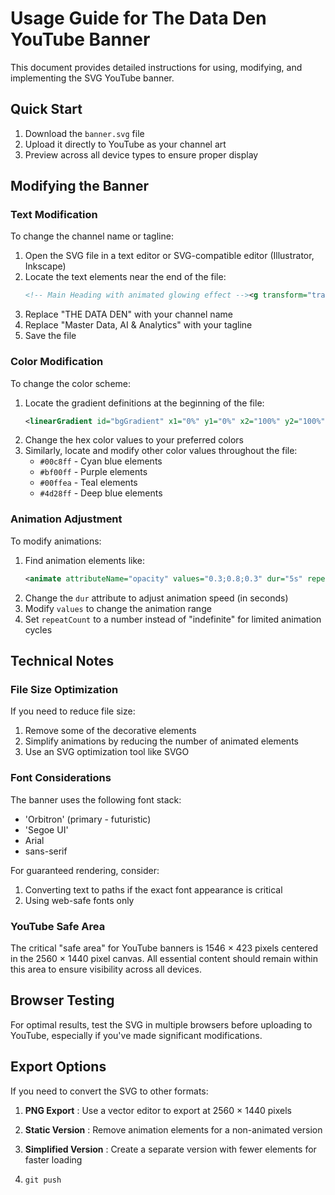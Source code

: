# Usage Guide for The Data Den YouTube Banner

This document provides detailed instructions for using, modifying, and implementing the SVG YouTube banner.

## Quick Start

1. Download the `banner.svg` file
2. Upload it directly to YouTube as your channel art
3. Preview across all device types to ensure proper display

## Modifying the Banner

### Text Modification

To change the channel name or tagline:

1. Open the SVG file in a text editor or SVG-compatible editor (Illustrator, Inkscape)
2. Locate the text elements near the end of the file:
   ```xml
   <!-- Main Heading with animated glowing effect --><g transform="translate(1280, 700)" text-anchor="middle" filter="url(#titleGlow)">  <text font-family="'Orbitron', 'Segoe UI', Arial, sans-serif" font-size="120" font-weight="bold" fill="#FFFFFF">    THE DATA DEN    <animate attributeName="opacity" values="0.9;1;0.9" dur="4s" repeatCount="indefinite" />  </text></g><!-- Tagline --><g transform="translate(1280, 800)" text-anchor="middle" filter="url(#cyanGlow)">  <text font-family="'Orbitron', 'Segoe UI', Arial, sans-serif" font-size="48" font-weight="300" fill="#FFFFFF">    Master Data, AI & Analytics    <animate attributeName="opacity" values="0.8;1;0.8" dur="5s" repeatCount="indefinite" />  </text></g>
   ```
3. Replace "THE DATA DEN" with your channel name
4. Replace "Master Data, AI & Analytics" with your tagline
5. Save the file

### Color Modification

To change the color scheme:

1. Locate the gradient definitions at the beginning of the file:
   ```xml
   <linearGradient id="bgGradient" x1="0%" y1="0%" x2="100%" y2="100%">  <stop offset="0%" stop-color="#0e0b30" />  <stop offset="50%" stop-color="#261758" />  <stop offset="100%" stop-color="#0a0a1e" /></linearGradient>
   ```
2. Change the hex color values to your preferred colors
3. Similarly, locate and modify other color values throughout the file:
   * `#00c8ff` - Cyan blue elements
   * `#bf00ff` - Purple elements
   * `#00ffea` - Teal elements
   * `#4d28ff` - Deep blue elements

### Animation Adjustment

To modify animations:

1. Find animation elements like:
   ```xml
   <animate attributeName="opacity" values="0.3;0.8;0.3" dur="5s" repeatCount="indefinite" />
   ```
2. Change the `dur` attribute to adjust animation speed (in seconds)
3. Modify `values` to change the animation range
4. Set `repeatCount` to a number instead of "indefinite" for limited animation cycles

## Technical Notes

### File Size Optimization

If you need to reduce file size:

1. Remove some of the decorative elements
2. Simplify animations by reducing the number of animated elements
3. Use an SVG optimization tool like SVGO

### Font Considerations

The banner uses the following font stack:

* 'Orbitron' (primary - futuristic)
* 'Segoe UI'
* Arial
* sans-serif

For guaranteed rendering, consider:

1. Converting text to paths if the exact font appearance is critical
2. Using web-safe fonts only

### YouTube Safe Area

The critical "safe area" for YouTube banners is 1546 × 423 pixels centered in the 2560 × 1440 pixel canvas. All essential content should remain within this area to ensure visibility across all devices.

## Browser Testing

For optimal results, test the SVG in multiple browsers before uploading to YouTube, especially if you've made significant modifications.

## Export Options

If you need to convert the SVG to other formats:

1. **PNG Export** : Use a vector editor to export at 2560 × 1440 pixels
2. **Static Version** : Remove animation elements for a non-animated version
3. **Simplified Version** : Create a separate version with fewer elements for faster loading

1. <pre><div class="relative flex flex-col rounded-lg"><div><div class="prismjs code-block__code !my-0 !rounded-lg !text-sm !leading-relaxed"><code class="language-bash"><span class=""><span class="token function">git</span><span class=""> push</span></span></code></div></div></div></pre>
